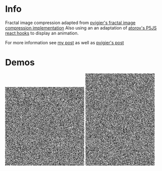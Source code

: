 # Info
Fractal image compression adapted from [pvigier's fractal image compression implementation](https://github.com/pvigier/fractal-image-compression)
Also using an an adaptation of [atorov's P5JS react hooks](https://github.com/atorov/react-hooks-p5js)
to display an animation.

For more information see [my post](https://errcsool.com/projects/fractal-image-compression)
as well as [pvigier's post](https://pvigier.github.io/2018/05/14/fractal-image-compression.html)

# Demos
![alt application screenshot](https://github.com/han-so1omon/fractalooze/blob/master/src/assets/samples/monkey-grayscale-animated.gif)
![alt application screenshot](https://github.com/han-so1omon/fractalooze/blob/master/src/assets/samples/leafbug_palomino-grayscale-animated.gif)
